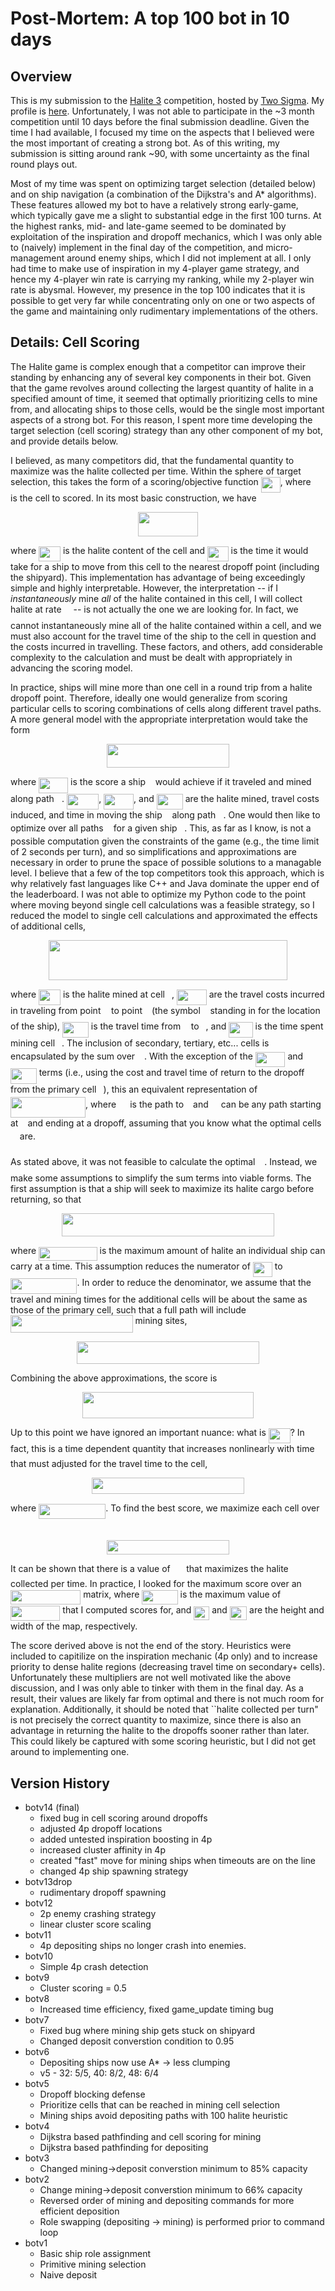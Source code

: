 # Post-Mortem: A top 100 bot in 10 days

## Overview

This is my submission to the [Halite 3](halite.io) competition, hosted by [Two Sigma](https://www.twosigma.com/). My profile is [here](https://halite.io/user/?user_id=562).
Unfortunately, I was not able to participate in the ~3 month competition until 10 days before the final submission deadline. Given the time I had available, I focused my time on
the aspects that I believed were the most important of creating a strong bot. As of this writing, my submission is sitting around rank ~90, with some uncertainty as 
the final round plays out.

Most of my time was spent on optimizing target selection (detailed below) and on ship navigation (a combination of the Dijkstra's and A* algorithms). 
These features allowed my bot to have a relatively strong early-game, which typically gave me a slight to substantial edge in the first 100 turns. At the highest ranks, 
mid- and late-game seemed to be dominated by exploitation of the inspiration and dropoff mechanics,
which I was only able to (naively) implement in the final day of the competition, and micro-management around enemy ships, which I did not implement at all. I only had time to make
use of inspiration in my 4-player game strategy, and hence my 4-player win rate is carrying my ranking, while my 2-player win rate is abysmal. However, my presence in the top 100
indicates that it is possible to get very far while concentrating only on one or two aspects of the game and maintaining only rudimentary implementations of the others. 

## Details: Cell Scoring
The Halite game is complex enough that a competitor can improve their standing by enhancing any of several key components in their bot. 
Given that the game revolves around collecting the largest quantity of halite in a specified amount of time, it seemed that optimally prioritizing
cells to mine from, and allocating ships to those cells, would be the single most important aspects of a strong bot. For this reason, I spent more 
time developing the target selection (cell scoring) strategy than any other component of my bot, and provide details below.

I believed, as many competitors did, that the fundamental quantity to maximize was the halite collected per time. Within the sphere of target selection,
this takes the form of a scoring/objective function <img src="/tex/2a2ac6cebda315d6c50722c2181d9e3d.svg?invert_in_darkmode&sanitize=true" align=middle width=30.926619899999988pt height=24.65753399999998pt/>, where <img src="/tex/3e18a4a28fdee1744e5e3f79d13b9ff6.svg?invert_in_darkmode&sanitize=true" align=middle width=7.11380504999999pt height=14.15524440000002pt/> is the cell to scored. In its most basic construction, we have
<p align="center"><img src="/tex/9fc6ec3aaa0b07d92cd7b132f128747f.svg?invert_in_darkmode&sanitize=true" align=middle width=96.25481414999999pt height=38.83491479999999pt/></p>

where <img src="/tex/46274a64e8b70f2d22618780e7ee8da1.svg?invert_in_darkmode&sanitize=true" align=middle width=34.899206099999994pt height=24.65753399999998pt/> is the halite content of the cell and <img src="/tex/b3b55c29da398f33fb85c53847cf79e7.svg?invert_in_darkmode&sanitize=true" align=middle width=33.50033114999999pt height=24.65753399999998pt/> is the time it would take for a ship to move from this cell to the nearest dropoff point 
(including the shipyard). This implementation has advantage of being exceedingly simple and highly interpretable. However, the interpretation -- if I 
*instantaneously* mine *all* of the halite contained in this cell, I will collect halite at rate <img src="/tex/e257acd1ccbe7fcb654708f1a866bfe9.svg?invert_in_darkmode&sanitize=true" align=middle width=11.027402099999989pt height=22.465723500000017pt/> -- is not actually the one we are looking for. In fact,
we cannot instantaneously mine all of the halite contained within a cell, and we must also account for the travel time of the ship to the cell in question 
and the costs incurred in travelling. These factors, and others, add considerable complexity to the calculation and must be dealt with appropriately 
in advancing the scoring model.

In practice, ships will mine more than one cell in a round trip from a halite dropoff point. Therefore, ideally one would generalize from scoring particular
cells to scoring combinations of cells along different travel paths. A more general model with the appropriate interpretation would take the form
<p align="center"><img src="/tex/c2107768b733c965c56abb547207bf90.svg?invert_in_darkmode&sanitize=true" align=middle width=196.63885065pt height=38.83491479999999pt/></p>

where <img src="/tex/520b5fc6ec14c91455e2fcf2ace53419.svg?invert_in_darkmode&sanitize=true" align=middle width=47.09474549999999pt height=24.65753399999998pt/> is the score a ship <img src="/tex/6f9bad7347b91ceebebd3ad7e6f6f2d1.svg?invert_in_darkmode&sanitize=true" align=middle width=7.7054801999999905pt height=14.15524440000002pt/> would achieve if it traveled and mined along path <img src="/tex/2ec6e630f199f589a2402fdf3e0289d5.svg?invert_in_darkmode&sanitize=true" align=middle width=8.270567249999992pt height=14.15524440000002pt/>. <img src="/tex/6fa93f442c42ae006141f1cc5567e25a.svg?invert_in_darkmode&sanitize=true" align=middle width=51.06733169999999pt height=24.65753399999998pt/>, <img src="/tex/560617f2ebc595b0ba857a0f4946cc03.svg?invert_in_darkmode&sanitize=true" align=middle width=47.95667414999999pt height=24.65753399999998pt/>, and <img src="/tex/78a9fbddc3e62359af9441f1cb56c722.svg?invert_in_darkmode&sanitize=true" align=middle width=42.00346094999999pt height=24.65753399999998pt/> are the halite mined, travel costs
induced, and time in moving the ship <img src="/tex/6f9bad7347b91ceebebd3ad7e6f6f2d1.svg?invert_in_darkmode&sanitize=true" align=middle width=7.7054801999999905pt height=14.15524440000002pt/> along path <img src="/tex/2ec6e630f199f589a2402fdf3e0289d5.svg?invert_in_darkmode&sanitize=true" align=middle width=8.270567249999992pt height=14.15524440000002pt/>. One would then like to optimize over all paths <img src="/tex/2ec6e630f199f589a2402fdf3e0289d5.svg?invert_in_darkmode&sanitize=true" align=middle width=8.270567249999992pt height=14.15524440000002pt/> for a given ship <img src="/tex/6f9bad7347b91ceebebd3ad7e6f6f2d1.svg?invert_in_darkmode&sanitize=true" align=middle width=7.7054801999999905pt height=14.15524440000002pt/>. This, as far as I know, is not a 
possible computation given the constraints of the game (e.g., the time limit of 2 seconds per turn), and so simplifications and approximations are necessary in order
to prune the space of possible solutions to a managable level. I believe that a few of the top competitors took this approach, which is why relatively fast languages
like C++ and Java dominate the upper end of the leaderboard. I was not able to optimize my Python code to the point where moving beyond single cell calculations was 
a feasible strategy, so I reduced the model to single cell calculations and approximated the effects of additional cells,
<p align="center"><img src="/tex/5ea6dcd3cf295263b411d578222ac89c.svg?invert_in_darkmode&sanitize=true" align=middle width=382.14109394999997pt height=63.59824185pt/></p>

where <img src="/tex/46274a64e8b70f2d22618780e7ee8da1.svg?invert_in_darkmode&sanitize=true" align=middle width=34.899206099999994pt height=24.65753399999998pt/> is the halite mined at cell <img src="/tex/3e18a4a28fdee1744e5e3f79d13b9ff6.svg?invert_in_darkmode&sanitize=true" align=middle width=7.11380504999999pt height=14.15524440000002pt/>, <img src="/tex/3e3b4e41f04930951208d0833e2c801c.svg?invert_in_darkmode&sanitize=true" align=middle width=47.72457854999999pt height=24.65753399999998pt/> are the travel costs incurred in traveling from point <img src="/tex/44bc9d542a92714cac84e01cbbb7fd61.svg?invert_in_darkmode&sanitize=true" align=middle width=8.68915409999999pt height=14.15524440000002pt/> to  point <img src="/tex/4bdc8d9bcfb35e1c9bfb51fc69687dfc.svg?invert_in_darkmode&sanitize=true" align=middle width=7.054796099999991pt height=22.831056599999986pt/> (the symbol <img src="/tex/6f9bad7347b91ceebebd3ad7e6f6f2d1.svg?invert_in_darkmode&sanitize=true" align=middle width=7.7054801999999905pt height=14.15524440000002pt/> standing in for the location of the ship),
<img src="/tex/15d283564c9146ec18312a86d154bc25.svg?invert_in_darkmode&sanitize=true" align=middle width=41.77136534999999pt height=24.65753399999998pt/> is the travel time from <img src="/tex/44bc9d542a92714cac84e01cbbb7fd61.svg?invert_in_darkmode&sanitize=true" align=middle width=8.68915409999999pt height=14.15524440000002pt/> to <img src="/tex/4bdc8d9bcfb35e1c9bfb51fc69687dfc.svg?invert_in_darkmode&sanitize=true" align=middle width=7.054796099999991pt height=22.831056599999986pt/>, and <img src="/tex/cd735f39f70cf5bcf309806805ae68ae.svg?invert_in_darkmode&sanitize=true" align=middle width=38.322099749999985pt height=24.65753399999998pt/> is the time spent mining cell <img src="/tex/3e18a4a28fdee1744e5e3f79d13b9ff6.svg?invert_in_darkmode&sanitize=true" align=middle width=7.11380504999999pt height=14.15524440000002pt/>. The inclusion of secondary, tertiary, etc... cells is encapsulated by the sum over <img src="/tex/3ce681234d1b2ad17008503143e3ed8b.svg?invert_in_darkmode&sanitize=true" align=middle width=10.90376594999999pt height=24.7161288pt/>. With
the exception of the <img src="/tex/4de4455edd7c13edb02ba04a7c447d90.svg?invert_in_darkmode&sanitize=true" align=middle width=47.65039454999999pt height=24.65753399999998pt/> and <img src="/tex/7db24b7ec18e3b9d53da12112b2831e3.svg?invert_in_darkmode&sanitize=true" align=middle width=41.69718134999999pt height=24.65753399999998pt/> terms (i.e., using the cost and travel time of return to the dropoff from the primary cell <img src="/tex/3e18a4a28fdee1744e5e3f79d13b9ff6.svg?invert_in_darkmode&sanitize=true" align=middle width=7.11380504999999pt height=14.15524440000002pt/>), this an equivalent representation of
<img src="/tex/9cb59705b5afe98b70cd0b5cb129d6a2.svg?invert_in_darkmode&sanitize=true" align=middle width=120.09831899999998pt height=33.51592530000001pt/>, where <img src="/tex/b17e856e76ef58f7655e6ace49d21d06.svg?invert_in_darkmode&sanitize=true" align=middle width=14.14521899999999pt height=14.15524440000002pt/> is the path to <img src="/tex/3e18a4a28fdee1744e5e3f79d13b9ff6.svg?invert_in_darkmode&sanitize=true" align=middle width=7.11380504999999pt height=14.15524440000002pt/> and <img src="/tex/4ae3393b40dfbbbc0932cf55cbc55bc3.svg?invert_in_darkmode&sanitize=true" align=middle width=12.060528149999989pt height=24.7161288pt/> can be any path starting at <img src="/tex/3e18a4a28fdee1744e5e3f79d13b9ff6.svg?invert_in_darkmode&sanitize=true" align=middle width=7.11380504999999pt height=14.15524440000002pt/> and ending at a dropoff, assuming that you know what the optimal cells <img src="/tex/3ce681234d1b2ad17008503143e3ed8b.svg?invert_in_darkmode&sanitize=true" align=middle width=10.90376594999999pt height=24.7161288pt/> are.

As stated above, it was not feasible to calculate the optimal <img src="/tex/3ce681234d1b2ad17008503143e3ed8b.svg?invert_in_darkmode&sanitize=true" align=middle width=10.90376594999999pt height=24.7161288pt/>. Instead, we make some assumptions to simplify the sum terms into viable forms.
The first assumption is that a ship will seek to maximize its halite cargo before returning, so that
<p align="center"><img src="/tex/c5d2b5d48a500c0c78e522c24eeeb008.svg?invert_in_darkmode&sanitize=true" align=middle width=339.7335645pt height=36.8951715pt/></p>

where <img src="/tex/35cc71776e172499f645e66424105c57.svg?invert_in_darkmode&sanitize=true" align=middle width=93.53890259999999pt height=22.465723500000017pt/> is the maximum amount of halite an individual ship can carry at a time. This assumption reduces the numerator of <img src="/tex/2a2ac6cebda315d6c50722c2181d9e3d.svg?invert_in_darkmode&sanitize=true" align=middle width=30.926619899999988pt height=24.65753399999998pt/> to <img src="/tex/58ccbe88cdade1273da106638cdf7ffd.svg?invert_in_darkmode&sanitize=true" align=middle width=106.48602029999998pt height=24.65753399999998pt/>.
In order to reduce the denominator, we assume that the travel and mining times for the additional cells will be about the same as those of the primary cell, such that
a full path will include <img src="/tex/2ddd0c01fe3ca1a282413e9ceb252037.svg?invert_in_darkmode&sanitize=true" align=middle width=195.60703469999999pt height=27.94539330000001pt/> mining sites,
<p align="center"><img src="/tex/599c7be962b3a325cbd0e2fb94bed095.svg?invert_in_darkmode&sanitize=true" align=middle width=292.4007471pt height=36.8951715pt/></p>


Combining the above approximations, the score is
<p align="center"><img src="/tex/884aaeb1bc556514a23da1bcc32b11b2.svg?invert_in_darkmode&sanitize=true" align=middle width=273.06805184999996pt height=41.36729354999999pt/></p>

Up to this point we have ignored an important nuance: what is <img src="/tex/46274a64e8b70f2d22618780e7ee8da1.svg?invert_in_darkmode&sanitize=true" align=middle width=34.899206099999994pt height=24.65753399999998pt/>? In fact, this is a time dependent quantity that increases nonlinearly with time <img src="/tex/4f4f4e395762a3af4575de74c019ebb5.svg?invert_in_darkmode&sanitize=true" align=middle width=5.936097749999991pt height=20.221802699999984pt/>
that must adjusted for the travel time to the cell,
<p align="center"><img src="/tex/dfe4e623d7de5fc35d6a9d4d27884a3a.svg?invert_in_darkmode&sanitize=true" align=middle width=244.25772195000002pt height=25.6052115pt/></p>

where <img src="/tex/5ba61d66a221e9efc189f13e71390fa0.svg?invert_in_darkmode&sanitize=true" align=middle width=107.2144788pt height=24.65753399999998pt/>. To find the best score, we maximize each cell over <img src="/tex/4f4f4e395762a3af4575de74c019ebb5.svg?invert_in_darkmode&sanitize=true" align=middle width=5.936097749999991pt height=20.221802699999984pt/>
<p align="center"><img src="/tex/a173fea0548123399481a93112595b54.svg?invert_in_darkmode&sanitize=true" align=middle width=195.85030575pt height=22.1917806pt/></p>

It can be shown that there is a value of <img src="/tex/9f40ef19232722eb77473049a513a4ff.svg?invert_in_darkmode&sanitize=true" align=middle width=17.60094764999999pt height=20.221802699999984pt/> that maximizes the halite collected per time. In practice, I looked for the maximum score over an 
<img src="/tex/9222bce051f65ec82e59acae8644d096.svg?invert_in_darkmode&sanitize=true" align=middle width=112.19392799999999pt height=22.465723500000017pt/> matrix, where <img src="/tex/21eab637b280a159e0a38102d607ce90.svg?invert_in_darkmode&sanitize=true" align=middle width=57.351505199999984pt height=22.465723500000017pt/> is the maximum value of <img src="/tex/e663bf758c6d50df7bd0244f4c79a43d.svg?invert_in_darkmode&sanitize=true" align=middle width=79.36075124999999pt height=24.65753399999998pt/> that I computed scores for,
and <img src="/tex/042935ebbda9da11ad2f258b5215a9c1.svg?invert_in_darkmode&sanitize=true" align=middle width=24.853928549999992pt height=22.465723500000017pt/> and <img src="/tex/c70ce275f1896fbbe49cff05b3e22b96.svg?invert_in_darkmode&sanitize=true" align=middle width=27.34027064999999pt height=22.465723500000017pt/> are the height and width of the map, respectively.

The score derived above is not the end of the story. Heuristics were included to capitilize on the inspiration mechanic (4p only) and to
increase priority to dense halite regions (decreasing travel time on secondary+ cells). Unfortunately these multipliers are not well motivated like the above
discussion, and I was only able to tinker with them in the final day. As a result, their values are likely far from optimal and there is not much room for 
explanation. Additionally, it should be noted that ``halite collected per turn" is not precisely the correct quantity to maximize, since there is also an
advantage in returning the halite to the dropoffs sooner rather than later. This could likely be captured with some scoring heuristic, but I did not get around
to implementing one.

## Version History
* botv14 (final)
  * fixed bug in cell scoring around dropoffs
  * adjusted 4p dropoff locations
  * added untested inspiration boosting in 4p
  * increased cluster affinity in 4p
  * created "fast" move for mining ships when timeouts are on the line
  * changed 4p ship spawning strategy
* botv13drop
  * rudimentary dropoff spawning
* botv12
  * 2p enemy crashing strategy
  * linear cluster score scaling
* botv11
  * 4p depositing ships no longer crash into enemies.
* botv10
  * Simple 4p crash detection
* botv9
  * Cluster scoring = 0.5
* botv8
  * Increased time efficiency, fixed game_update timing bug
* botv7
  * Fixed bug where mining ship gets stuck on shipyard
  * Changed deposit converstion condition to 0.95
* botv6
  * Depositing ships now use A* -> less clumping
  * v5 - 32: 5/5, 40: 8/2, 48: 6/4
* botv5
  * Dropoff blocking defense
  * Prioritize cells that can be reached in mining cell selection
  * Mining ships avoid depositing paths with 100 halite heuristic
* botv4
  * Dijkstra based pathfinding and cell scoring for mining
  * Dijkstra based pathfinding for depositing
* botv3
  * Changed mining->deposit converstion minimum to 85% capacity
* botv2
  * Change mining->deposit converstion minimum to 66% capacity 
  * Reversed order of mining and depositing commands for more efficient deposition
  * Role swapping (depositing -> mining) is performed prior to command loop
* botv1
  * Basic ship role assignment
  * Primitive mining selection
  * Naive deposit
